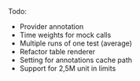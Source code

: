 Todo:

+ Provider annotation
+ Time weights for mock calls
+ Multiple runs of one test (average)
+ Refactor table renderer
+ Setting for annotations cache path
+ Support for 2,5M unit in limits
